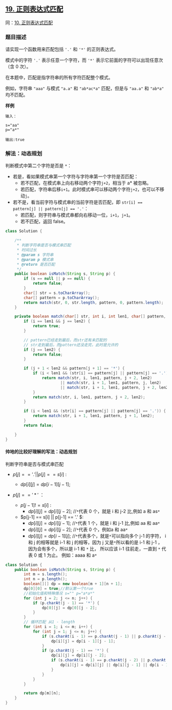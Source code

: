 ## [19. 正则表达式匹配](https://leetcode.cn/problems/zheng-ze-biao-da-shi-pi-pei-lcof/)
同：[10. 正则表达式匹配](https://leetcode.cn/problems/regular-expression-matching/description/)

### 题目描述

请实现一个函数用来匹配包括 `'.'` 和 `'*'` 的正则表达式。

模式中的字符 `'.'` 表示任意一个字符，而 `'*'` 表示它前面的字符可以出现任意次（含 0 次）。

在本题中，匹配是指字符串的所有字符匹配整个模式。

例如，字符串 `"aaa"` 与模式 `"a.a"` 和 `"ab*ac*a"` 匹配，但是与 `"aa.a"` 和 `"ab*a"` 均不匹配。

**样例**

```
输入：

s="aa"
p="a*"

输出:true
```


### 解法：动态规划

判断模式中第二个字符是否是 `*`：

- 若是，看如果模式串第一个字符与字符串第一个字符是否匹配：
    - 若不匹配，在模式串上向右移动两个字符`j+2`，相当于 a\* 被忽略。
    - 若匹配，字符串后移`i+1`。此时模式串可以移动两个字符`j+2`，也可以不移动`j`。
- 若不是，看当前字符与模式串的当前字符是否匹配，即 `str[i] == pattern[j] || pattern[j] == '.'`：
    - 若匹配，则字符串与模式串都向右移动一位，`i+1`，`j+1`。
    - 若不匹配，返回 false。

```java
class Solution {

    /**
     * 判断字符串是否与模式串匹配
     * 时间过长
     * @param s 字符串
     * @param p 模式串
     * @return 是否匹配
     */
    public boolean isMatch(String s, String p) {
        if (s == null || p == null) {
            return false;
        }
        char[] str = s.toCharArray();
        char[] pattern = p.toCharArray();
        return match(str, 0, str.length, pattern, 0, pattern.length);
    }

    private boolean match(char[] str, int i, int len1, char[] pattern, int j, int len2) {
        if (i == len1 && j == len2) {
            return true;
        }

        // pattern已经走到最后，而str还有未匹配的
        // str走到最后，而pattern还没走完，此时是允许的
        if (j == len2) {
            return false;
        }

        if (j + 1 < len2 && pattern[j + 1] == '*') {
            if (i < len1 && (str[i] == pattern[j] || pattern[j] == '.')) {
                return match(str, i, len1, pattern, j + 2, len2)
                        || match(str, i + 1, len1, pattern, j, len2)
                        || match(str, i + 1, len1, pattern, j + 2, len2);
            }
            return match(str, i, len1, pattern, j + 2, len2);
        }

        if (i < len1 && (str[i] == pattern[j] || pattern[j] == '.')) {
            return match(str, i + 1, len1, pattern, j + 1, len2);
        }
        return false;

    }
}
```

#### 帅地的比较好理解的写法：动态规划

判断字符串是否与模式串匹配
- $p[j] == '.' || p[j] == s[i]$ : 
   - $dp[i][j]=dp[i-1][j-1]$;

- $p[j] == '*'$ ：
   - $p[j-1] != s[i]$ : 
      - $dp[i][j]=dp[i][j-2];$ //`*`代表 0 个，就是 i 和 j-2 比,例如 a 和 as`*`
   - $p[j-1] == s[i] || p[j-1] == '.' $:
      - $dp[i][j]=dp[i][j-1];$ //`*`代表 1 个，就是 i 和 j-1 比,例如 aa 和 aa`*`
      - $dp[i][j]=dp[i][j-2];$ //`*`代表 0 个，例如a 和 aa`*`
      - $dp[i][j]=dp[i-1][j];$ //`*`代表多个，就是`*`可以指向多个 j-1 的字符，
                                          i 和 j 的相等就是 i-1 和 j 的相等，因为 j 又是`*`所以看的是 i-1 和 j-1 ，
                                          因为会有多个，所以是 i-1 和 `*` 比，
                                          所以应该 i-1 往前走，一直到 `*` 代表 0 或 1 为止。
                                          例如：aaaa 和 a`*`


````java
class Solution {
    public boolean isMatch(String s, String p) {
        int m = s.length();
        int n = p.length();
        boolean[][] dp = new boolean[m + 1][n + 1];
        dp[0][0] = true;//默认第一个true
        //初始化值和特殊情况 s="" p="a*a*"
        for (int j = 2; j <= n; j++) {
            if (p.charAt(j - 1) == '*') {
                dp[0][j] = dp[0][j - 2];
            }
        }
        // 循环匹配 从1 - length
        for (int i = 1; i <= m; i++) {
            for (int j = 1; j <= n; j++) {
                if (s.charAt(i - 1) == p.charAt(j - 1) || p.charAt(j - 1) == '.') {
                    dp[i][j] = dp[i - 1][j - 1];
                }
                if (p.charAt(j - 1) == '*') {
                    dp[i][j] = dp[i][j - 2];
                    if (s.charAt(i - 1) == p.charAt(j - 2) || p.charAt(j - 2) == '.') {
                        dp[i][j] = dp[i][j] || dp[i][j - 1] || dp[i - 1][j];
                    }
                }
            }
        }

        return dp[m][n];
    }
}
````